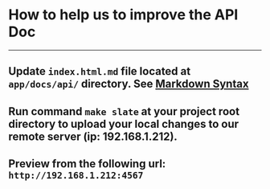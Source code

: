 # How to help us to improve the API Doc

---

## Update `index.html.md` file located at `app/docs/api/` directory. See [Markdown Syntax](https://github.com/lord/slate/wiki/Markdown-Syntax)

## Run command `make slate` at your project root directory to upload your local changes to our remote server (ip: 192.168.1.212).

## Preview from the following url: `http://192.168.1.212:4567`

